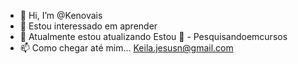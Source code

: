 - 👋 Hi, I’m @Kenovais
- 👀 Estou interessado em aprender
- 🌱 Atualmente estou atualizando 
Estou 💞️ - Pesquisandoemcursos
- 📫 Como chegar até mim...
Keila.jesusn@gmail.com 
<!---
Kenovais/Kenovais is a ✨ special ✨ repository because its `README.md` (this file) appears on your GitHub profile.
You can click the Preview link to take a look at your changes.
--->
